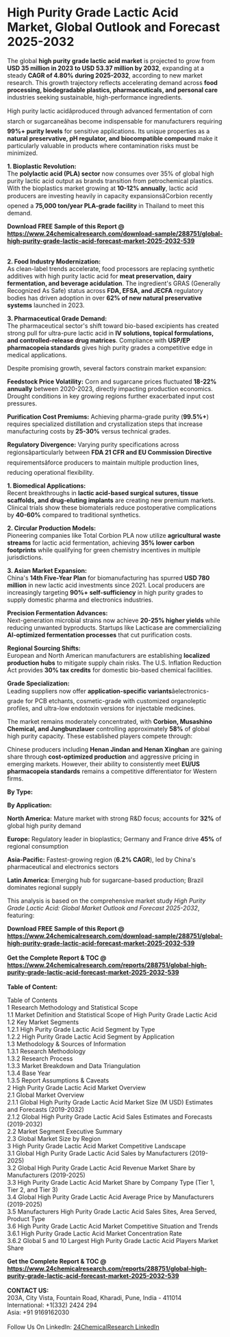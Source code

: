 <h1>High Purity Grade Lactic Acid Market, Global Outlook and Forecast 2025-2032</h1><p>The global <strong>high purity grade lactic acid market</strong> is projected to grow from <strong>USD 35 million in 2023 to USD 53.37 million by 2032</strong>, expanding at a steady <strong>CAGR of 4.80% during 2025-2032</strong>, according to new market research. This growth trajectory reflects accelerating demand across <strong>food processing, biodegradable plastics, pharmaceuticals, and personal care</strong> industries seeking sustainable, high-performance ingredients.</p><p>High purity lactic acidâproduced through advanced fermentation of corn starch or sugarcaneâhas become indispensable for manufacturers requiring <strong>99%+ purity levels</strong> for sensitive applications. Its unique properties as a <strong>natural preservative, pH regulator, and biocompatible compound</strong> make it particularly valuable in products where contamination risks must be minimized.</p><p><strong>1. Bioplastic Revolution:</strong><br>
The <strong>polylactic acid (PLA) sector</strong> now consumes over 35% of global high purity lactic acid output as brands transition from petrochemical plastics. With the bioplastics market growing at <strong>10-12% annually</strong>, lactic acid producers are investing heavily in capacity expansionsâCorbion recently opened a <strong>75,000 ton/year PLA-grade facility</strong> in Thailand to meet this demand.</p><div><b>Download FREE Sample of this Report @ 
            <a href="https://www.24chemicalresearch.com/download-sample/288751/global-high-purity-grade-lactic-acid-forecast-market-2025-2032-539">
            https://www.24chemicalresearch.com/download-sample/288751/global-high-purity-grade-lactic-acid-forecast-market-2025-2032-539</a></b></div><br><p><strong>2. Food Industry Modernization:</strong><br>
As clean-label trends accelerate, food processors are replacing synthetic additives with high purity lactic acid for <strong>meat preservation, dairy fermentation, and beverage acidulation</strong>. The ingredient's GRAS (Generally Recognized As Safe) status across <strong>FDA, EFSA, and JECFA</strong> regulatory bodies has driven adoption in over <strong>62% of new natural preservative systems</strong> launched in 2023.</p><p><strong>3. Pharmaceutical Grade Demand:</strong><br>
The pharmaceutical sector's shift toward bio-based excipients has created strong pull for ultra-pure lactic acid in <strong>IV solutions, topical formulations, and controlled-release drug matrices</strong>. Compliance with <strong>USP/EP pharmacopeia standards</strong> gives high purity grades a competitive edge in medical applications.</p><p>Despite promising growth, several factors constrain market expansion:</p><p><strong>Feedstock Price Volatility:</strong> Corn and sugarcane prices fluctuated <strong>18-22% annually</strong> between 2020-2023, directly impacting production economics. Drought conditions in key growing regions further exacerbated input cost pressures.</p><p><strong>Purification Cost Premiums:</strong> Achieving pharma-grade purity (<strong>99.5%+</strong>) requires specialized distillation and crystallization steps that increase manufacturing costs by <strong>25-30%</strong> versus technical grades.</p><p><strong>Regulatory Divergence:</strong> Varying purity specifications across regionsâparticularly between <strong>FDA 21 CFR and EU Commission Directive</strong> requirementsâforce producers to maintain multiple production lines, reducing operational flexibility.</p><p><strong>1. Biomedical Applications:</strong><br>
Recent breakthroughs in <strong>lactic acid-based surgical sutures, tissue scaffolds, and drug-eluting implants</strong> are creating new premium markets. Clinical trials show these biomaterials reduce postoperative complications by <strong>40-60%</strong> compared to traditional synthetics.</p><p><strong>2. Circular Production Models:</strong><br>
Pioneering companies like Total Corbion PLA now utilize <strong>agricultural waste streams</strong> for lactic acid fermentation, achieving <strong>35% lower carbon footprints</strong> while qualifying for green chemistry incentives in multiple jurisdictions.</p><p><strong>3. Asian Market Expansion:</strong><br>
China's <strong>14th Five-Year Plan</strong> for biomanufacturing has spurred <strong>USD 780 million</strong> in new lactic acid investments since 2021. Local producers are increasingly targeting <strong>90%+ self-sufficiency</strong> in high purity grades to supply domestic pharma and electronics industries.</p><p><strong>Precision Fermentation Advances:</strong><br>
	Next-generation microbial strains now achieve <strong>20-25% higher yields</strong> while reducing unwanted byproducts. Startups like Lacticase are commercializing <strong>AI-optimized fermentation processes</strong> that cut purification costs.</p><p><strong>Regional Sourcing Shifts:</strong><br>
	European and North American manufacturers are establishing <strong>localized production hubs</strong> to mitigate supply chain risks. The U.S. Inflation Reduction Act provides <strong>30% tax credits</strong> for domestic bio-based chemical facilities.</p><p><strong>Grade Specialization:</strong><br>
	Leading suppliers now offer <strong>application-specific variants</strong>âelectronics-grade for PCB etchants, cosmetic-grade with customized organoleptic profiles, and ultra-low endotoxin versions for injectable medicines.</p><p>The market remains moderately concentrated, with <strong>Corbion, Musashino Chemical, and Jungbunzlauer</strong> controlling approximately <strong>58%</strong> of global high purity capacity. These established players compete through:</p><p>Chinese producers including <strong>Henan Jindan and Henan Xinghan</strong> are gaining share through <strong>cost-optimized production</strong> and aggressive pricing in emerging markets. However, their ability to consistently meet <strong>EU/US pharmacopeia standards</strong> remains a competitive differentiator for Western firms.</p><p><strong>By Type:</strong></p><p><strong>By Application:</strong></p><p><strong>North America:</strong> Mature market with strong R&amp;D focus; accounts for <strong>32%</strong> of global high purity demand</p><p><strong>Europe:</strong> Regulatory leader in bioplastics; Germany and France drive <strong>45%</strong> of regional consumption</p><p><strong>Asia-Pacific:</strong> Fastest-growing region (<strong>6.2% CAGR</strong>), led by China's pharmaceutical and electronics sectors</p><p><strong>Latin America:</strong> Emerging hub for sugarcane-based production; Brazil dominates regional supply</p><p>This analysis is based on the comprehensive market study <em>High Purity Grade Lactic Acid: Global Market Outlook and Forecast 2025-2032</em>, featuring:</p><div><b>Download FREE Sample of this Report @ 
            <a href="https://www.24chemicalresearch.com/download-sample/288751/global-high-purity-grade-lactic-acid-forecast-market-2025-2032-539">
            https://www.24chemicalresearch.com/download-sample/288751/global-high-purity-grade-lactic-acid-forecast-market-2025-2032-539</a></b></div><br><div><b>Get the Complete Report & TOC @ 
            <a href="https://www.24chemicalresearch.com/reports/288751/global-high-purity-grade-lactic-acid-forecast-market-2025-2032-539">
            https://www.24chemicalresearch.com/reports/288751/global-high-purity-grade-lactic-acid-forecast-market-2025-2032-539</a></b></div><br>
            <b>Table of Content:</b><p>Table of Contents<br />
1 Research Methodology and Statistical Scope<br />
1.1 Market Definition and Statistical Scope of High Purity Grade Lactic Acid<br />
1.2 Key Market Segments<br />
1.2.1 High Purity Grade Lactic Acid Segment by Type<br />
1.2.2 High Purity Grade Lactic Acid Segment by Application<br />
1.3 Methodology & Sources of Information<br />
1.3.1 Research Methodology<br />
1.3.2 Research Process<br />
1.3.3 Market Breakdown and Data Triangulation<br />
1.3.4 Base Year<br />
1.3.5 Report Assumptions & Caveats<br />
2 High Purity Grade Lactic Acid Market Overview<br />
2.1 Global Market Overview<br />
2.1.1 Global High Purity Grade Lactic Acid Market Size (M USD) Estimates and Forecasts (2019-2032)<br />
2.1.2 Global High Purity Grade Lactic Acid Sales Estimates and Forecasts (2019-2032)<br />
2.2 Market Segment Executive Summary<br />
2.3 Global Market Size by Region<br />
3 High Purity Grade Lactic Acid Market Competitive Landscape<br />
3.1 Global High Purity Grade Lactic Acid Sales by Manufacturers (2019-2025)<br />
3.2 Global High Purity Grade Lactic Acid Revenue Market Share by Manufacturers (2019-2025)<br />
3.3 High Purity Grade Lactic Acid Market Share by Company Type (Tier 1, Tier 2, and Tier 3)<br />
3.4 Global High Purity Grade Lactic Acid Average Price by Manufacturers (2019-2025)<br />
3.5 Manufacturers High Purity Grade Lactic Acid Sales Sites, Area Served, Product Type<br />
3.6 High Purity Grade Lactic Acid Market Competitive Situation and Trends<br />
3.6.1 High Purity Grade Lactic Acid Market Concentration Rate<br />
3.6.2 Global 5 and 10 Largest High Purity Grade Lactic Acid Players Market Share </p><div><b>Get the Complete Report & TOC @ 
            <a href="https://www.24chemicalresearch.com/reports/288751/global-high-purity-grade-lactic-acid-forecast-market-2025-2032-539">
            https://www.24chemicalresearch.com/reports/288751/global-high-purity-grade-lactic-acid-forecast-market-2025-2032-539</a></b></div><br><b>CONTACT US:</b><br>
            203A, City Vista, Fountain Road, Kharadi, Pune, India - 411014<br>
            International: +1(332) 2424 294<br>
            Asia: +91 9169162030 <br><br>
            Follow Us On LinkedIn: <a href="https://www.linkedin.com/company/24chemicalresearch/">24ChemicalResearch LinkedIn</a>